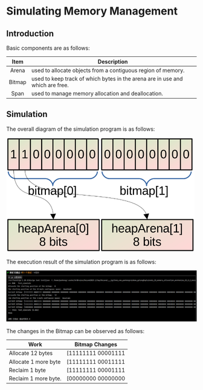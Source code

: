 # Simulating Memory Management

## Introduction

Basic components are as follows:

|  Item  | Description                                                  |
| :----: | ------------------------------------------------------------ |
| Arena  | used to allocate objects from a contiguous region of memory. |
| Bitmap | used to keep track of which bytes in the arena are in use and which are free. |
|  Span  | used to manage memory allocation and deallocation.           |

## Simulation

The overall diagram of the simulation program is as follows:

<img src="../../../assets/image-20230625002329987.png" alt="image-20230625002329987" style="zoom:60%;" /> 

The execution result of the simulation program is as follows:

<img src="../../../assets/image-20230625003800278.png" alt="image-20230625003800278" style="zoom:100%;" />

The changes in the Bitmap can be observed as follows:

| Work                 | Bitmap Changes     |
| -------------------- | ------------------ |
| Allocate 12 bytes    | [11111111 00001111 |
| Allocate 1 more byte | [11111111 00011111 |
| Reclaim 1 byte       | [11111111 00001111 |
| Reclaim 1 more byte. | [00000000 00000000 |







